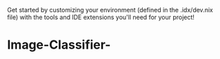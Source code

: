 Get started by customizing your environment (defined in the .idx/dev.nix file) with the tools and IDE extensions you'll need for your project!

# Image-Classifier-
